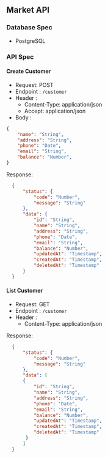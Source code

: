 ## Market API

### Database Spec
- PostgreSQL

### API Spec

#### Create Customer
- Request: POST
- Endpoint : `/customer`
- Header :
    - Content-Type: application/json
    - Accept: application/json
- Body : 
```json
{
    "name": "String",
    "address": "String",
    "phone": "Date",
    "email": "String",
    "balance": "Number",
}
```

Response:
```json
  {
      "status": {
          "code": "Number",
          "message": "String"
      },
      "data": {
          "id": "String",
          "name": "String",
          "address": "String",
          "phone": "Date",
          "email": "String",
          "balance": "Number",
          "updatedAt": "Timestamp",
          "createdAt": "Timestamp",
          "deletedAt": "Timestamp"
      }
  }
  ```

#### List Customer
- Request: GET
- Endpoint : `/customer`
- Header :
    - Content-Type: application/json
    
Response:
```json
  {
      "status": {
          "code": "Number",
          "message": "String"
      },
      "data": [ 
      {
          "id": "String",
          "name": "String",
          "address": "String",
          "phone": "Date",
          "email": "String",
          "balance": "Number",
          "updatedAt": "Timestamp",
          "createdAt": "Timestamp",
          "deletedAt": "Timestamp"
       }
      ]
  }
  ```
